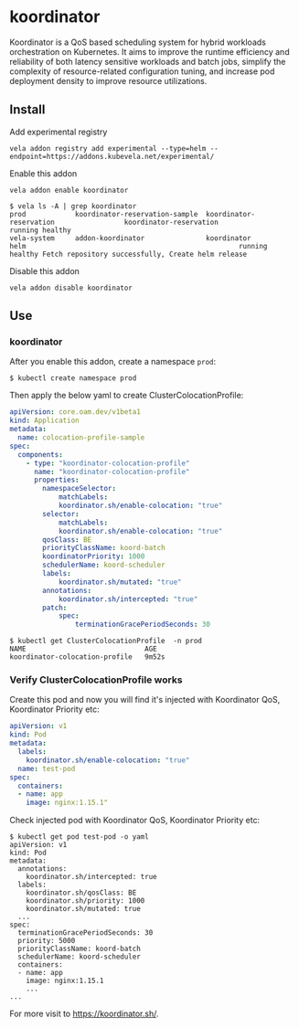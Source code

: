 # koordinator

Koordinator is a QoS based scheduling system for hybrid workloads orchestration on Kubernetes. It aims to improve the runtime efficiency and reliability of both latency sensitive workloads and batch jobs, simplify the complexity of resource-related configuration tuning, and increase pod deployment density to improve resource utilizations.

## Install

Add experimental registry
```
vela addon registry add experimental --type=helm --endpoint=https://addons.kubevela.net/experimental/
```

Enable this addon
```
vela addon enable koordinator
```

```shell
$ vela ls -A | grep koordinator
prod            koordinator-reservation-sample  koordinator-reservation                 koordinator-reservation                                 running healthy
vela-system     addon-koordinator               koordinator                             helm                                                    running healthy Fetch repository successfully, Create helm release
```

Disable this addon
```
vela addon disable koordinator
```

## Use
### koordinator

After you enable this addon, create a namespace `prod`:

```shell
$ kubectl create namespace prod
```

Then apply the below yaml to create ClusterColocationProfile:

```yaml
apiVersion: core.oam.dev/v1beta1
kind: Application
metadata:
  name: colocation-profile-sample
spec:
  components:
    - type: "koordinator-colocation-profile"
      name: "koordinator-colocation-profile"
      properties:
        namespaceSelector:
            matchLabels:
            koordinator.sh/enable-colocation: "true"
        selector:
            matchLabels:
            koordinator.sh/enable-colocation: "true"
        qosClass: BE
        priorityClassName: koord-batch
        koordinatorPriority: 1000
        schedulerName: koord-scheduler
        labels:
            koordinator.sh/mutated: "true"
        annotations: 
            koordinator.sh/intercepted: "true"
        patch:
            spec:
                terminationGracePeriodSeconds: 30
```

```shell
$ kubectl get ClusterColocationProfile  -n prod
NAME                             AGE
koordinator-colocation-profile   9m52s
```

### Verify ClusterColocationProfile works

Create this pod and now you will find it's injected with Koordinator QoS, Koordinator Priority etc:

```yaml
apiVersion: v1
kind: Pod
metadata:
  labels:
    koordinator.sh/enable-colocation: "true"
  name: test-pod
spec:
  containers:
  - name: app
    image: nginx:1.15.1"
```

Check injected pod with Koordinator QoS, Koordinator Priority etc:

```shell
$ kubectl get pod test-pod -o yaml
apiVersion: v1
kind: Pod
metadata:
  annotations:
    koordinator.sh/intercepted: true
  labels:
    koordinator.sh/qosClass: BE
    koordinator.sh/priority: 1000
    koordinator.sh/mutated: true
  ...
spec:
  terminationGracePeriodSeconds: 30
  priority: 5000
  priorityClassName: koord-batch
  schedulerName: koord-scheduler
  containers:
  - name: app
    image: nginx:1.15.1
    ...
...
```

For more visit to https://koordinator.sh/.

